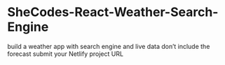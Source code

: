 # SheCodes-React-Weather-Search-Engine
build a weather app with search engine and live data don’t include the forecast submit your Netlify project URL
